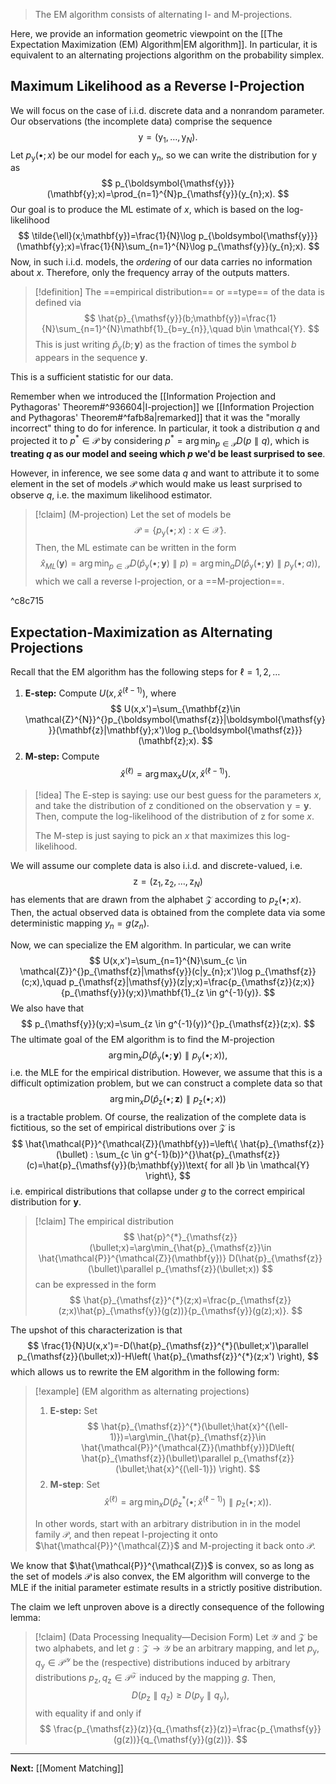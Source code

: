> The EM algorithm consists of alternating I- and M-projections.

Here, we provide an information geometric viewpoint on the [[The Expectation Maximization (EM) Algorithm|EM algorithm]]. In particular, it is equivalent to an alternating projections algorithm on the probability simplex.

## Maximum Likelihood as a Reverse I-Projection

We will focus on the case of i.i.d. discrete data and a nonrandom parameter. Our observations (the incomplete data) comprise the sequence
$$
\boldsymbol{\mathsf{y}}=(\mathsf{y}_{1},\dots,\mathsf{y}_{N}).
$$
Let $p_{\mathsf{y}}(\bullet;x)$ be our model for each $\mathsf{y}_{n}$, so we can write the distribution for $\boldsymbol{\mathsf{y}}$ as
$$
p_{\boldsymbol{\mathsf{y}}}(\mathbf{y};x)=\prod_{n=1}^{N}p_{\mathsf{y}}(y_{n};x).
$$
Our goal is to produce the ML estimate of $x$, which is based on the log-likelihood
$$
\tilde{\ell}(x;\mathbf{y})=\frac{1}{N}\log p_{\boldsymbol{\mathsf{y}}}(\mathbf{y};x)=\frac{1}{N}\sum_{n=1}^{N}\log p_{\mathsf{y}}(y_{n};x).
$$
Now, in such i.i.d. models, the *ordering* of our data carries no information about $x$. Therefore, only the frequency array of the outputs matters.

> [!definition]
> The ==empirical distribution== or ==type== of the data is defined via
> $$
> \hat{p}_{\mathsf{y}}(b;\mathbf{y})=\frac{1}{N}\sum_{n=1}^{N}\mathbf{1}_{b=y_{n}},\quad b\in \mathcal{Y}.
> $$
> This is just writing $\hat{p}_{\boldsymbol{\mathsf{y}}}(b;\mathbf{y})$ as the fraction of times the symbol $b$ appears in the sequence $\mathbf{y}$.

This is a sufficient statistic for our data.

Remember when we introduced the [[Information Projection and Pythagoras' Theorem#^936604|I-projection]] we [[Information Projection and Pythagoras' Theorem#^fafb8a|remarked]] that it was the "morally incorrect" thing to do for inference. In particular, it took a distribution $q$ and projected it to $p^{*}\in \mathcal{P}$ by considering $p^{*}=\arg\min_{p \in \mathcal{P}}D(p\parallel q)$, which is **treating $q$ as our model and seeing which $p$ we'd be least surprised to see**.

However, in inference, we see some data $q$ and want to attribute it to some element in the set of models $\mathcal{P}$ which would make us least surprised to observe $q$, i.e. the maximum likelihood estimator.

> [!claim] (M-projection)
> Let the set of models be
> $$
> \mathcal{P}=\{ p_{\mathsf{y}}(\bullet;x) : x \in \mathcal{X} \}.
> $$
> Then, the ML estimate can be written in the form
> $$
> \hat{x}_{ML}(\mathbf{y})=\arg\min_{p \in \mathcal{P}}D(\hat{p}_{\mathsf{y}}(\bullet;\mathbf{y})\parallel p)=\arg\min_{a}D(\hat{p}_{\mathsf{y}}(\bullet;\mathbf{y})\parallel p_{\mathsf{y}}(\bullet;a)),
> $$
> which we call a reverse I-projection, or a ==M-projection==.

^c8c715

## Expectation-Maximization as Alternating Projections

Recall that the EM algorithm has the following steps for $\ell=1,2,\dots$

1. **E-step:** Compute $U(x,\hat{x}^{(\ell-1)})$, where
$$
U(x,x')=\sum_{\mathbf{z}\in \mathcal{Z}^{N}}^{}p_{\boldsymbol{\mathsf{z}}|\boldsymbol{\mathsf{y}}}(\mathbf{z}|\mathbf{y};x')\log p_{\boldsymbol{\mathsf{z}}}(\mathbf{z};x).
$$
2. **M-step:** Compute
$$
\hat{x}^{(\ell)}=\arg\max_{x}U(x,\hat{x}^{(\ell-1)}).
$$
> [!idea]
> The E-step is saying: use our best guess for the parameters $x$, and take the distribution of $\boldsymbol{\mathsf{z}}$ conditioned on the observation $\boldsymbol{\mathsf{y}}=\mathbf{y}$. Then, compute the log-likelihood of the distribution of $\boldsymbol{\mathsf{z}}$ for some $x$.
> 
> The M-step is just saying to pick an $x$ that maximizes this log-likelihood. 

We will assume our complete data is also i.i.d. and discrete-valued, i.e.
$$
\boldsymbol{\mathsf{z}}=(\mathsf{z}_{1},\mathsf{z}_{2},\dots,\mathsf{z}_{N})
$$
has elements that are drawn from the alphabet $\mathcal{Z}$ according to $p_{\mathsf{z}}(\bullet;x)$. Then, the actual observed data is obtained from the complete data via some deterministic mapping $y_{n}=g(z_{n})$.

Now, we can specialize the EM algorithm. In particular, we can write
$$
U(x,x')=\sum_{n=1}^{N}\sum_{c \in \mathcal{Z}}^{}p_{\mathsf{z}|\mathsf{y}}(c|y_{n};x')\log p_{\mathsf{z}}(c;x),\quad p_{\mathsf{z}|\mathsf{y}}(z|y;x)=\frac{p_{\mathsf{z}}(z;x)}{p_{\mathsf{y}}(y;x)}\mathbf{1}_{z \in g^{-1}(y)}.
$$
We also have that
$$
p_{\mathsf{y}}(y;x)=\sum_{z \in g^{-1}(y)}^{}p_{\mathsf{z}}(z;x).
$$
The ultimate goal of the EM algorithm is to find the M-projection
$$
\arg\min_{x}D(\hat{p}_{\mathsf{y}}(\bullet;\mathbf{y})\parallel p_{\mathsf{y}}(\bullet;x)),
$$
i.e. the MLE for the empirical distribution. However, we assume that this is a difficult optimization problem, but we can construct a complete data so that
$$
\arg\min_{x}D(\hat{p}_{\mathsf{z}}(\bullet;\mathbf{z})\parallel p_{\mathsf{z}}(\bullet;x))
$$
is a tractable problem. Of course, the realization of the complete data is fictitious, so the set of empirical distributions over $\mathcal{Z}$ is
$$
\hat{\mathcal{P}}^{\mathcal{Z}}(\mathbf{y})=\left\{ \hat{p}_{\mathsf{z}}(\bullet) : \sum_{c \in g^{-1}(b)}^{}\hat{p}_{\mathsf{z}}(c)=\hat{p}_{\mathsf{y}}(b;\mathbf{y})\text{ for all }b \in \mathcal{Y} \right\}, 
$$
i.e. empirical distributions that collapse under $g$ to the correct empirical distribution for $\mathbf{y}$.

> [!claim]
> The empirical distribution
> $$
> \hat{p}^{*}_{\mathsf{z}}(\bullet;x)=\arg\min_{\hat{p}_{\mathsf{z}}\in \hat{\mathcal{P}}^{\mathcal{Z}}(\mathbf{y})} D(\hat{p}_{\mathsf{z}}(\bullet)\parallel p_{\mathsf{z}}(\bullet;x))
> $$
> can be expressed in the form
> $$
> \hat{p}_{\mathsf{z}}^{*}(z;x)=\frac{p_{\mathsf{z}}(z;x)\hat{p}_{\mathsf{y}}(g(z))}{p_{\mathsf{y}}(g(z);x)}.
> $$

The upshot of this characterization is that
$$
\frac{1}{N}U(x,x')=-D(\hat{p}_{\mathsf{z}}^{*}(\bullet;x')\parallel p_{\mathsf{z}}(\bullet;x))-H\left( \hat{p}_{\mathsf{z}}^{*}(z;x') \right), 
$$
which allows us to rewrite the EM algorithm in the following form:

> [!example] (EM algorithm as alternating projections)
> 1. **E-step:** Set
> $$
> \hat{p}_{\mathsf{z}}^{*}(\bullet;\hat{x}^{(\ell-1)})=\arg\min_{\hat{p}_{\mathsf{z}}\in \hat{\mathcal{P}}^{\mathcal{Z}}(\mathbf{y})}D\left( \hat{p}_{\mathsf{z}}(\bullet)\parallel p_{\mathsf{z}}(\bullet;\hat{x}^{(\ell-1)}) \right).
> $$
> 2. **M-step**: Set
> $$
> \hat{x}^{(\ell)}=\arg\min_{x}D\left( \hat{p}_{\mathsf{z}}^{*}(\bullet;\hat{x}^{(\ell-1)})\parallel p_{\mathsf{z}}(\bullet;x) \right).
> $$
> 
> In other words, start with an arbitrary distribution in in the model family $\mathcal{P}$, and then repeat I-projecting it onto $\hat{\mathcal{P}}^{\mathcal{Z}}$ and M-projecting it back onto $\mathcal{P}$.

We know that $\hat{\mathcal{P}}^{\mathcal{Z}}$ is convex, so as long as the set of models $\mathcal{P}$ is also convex, the EM algorithm will converge to the MLE if the initial parameter estimate results in a strictly positive distribution.

The claim we left unproven above is a directly consequence of the following lemma:

> [!claim] (Data Processing Inequality—Decision Form)
> Let $\mathcal{Y}$ and $\mathcal{Z}$ be two alphabets, and let $g:\mathcal{Z}\to \mathcal{Y}$ be an arbitrary mapping, and let $p_{\mathsf{y}},q_{\mathsf{y}}\in \mathcal{P}^{\mathcal{Y}}$ be the (respective) distributions induced by arbitrary distributions $p_{\mathsf{z}},q_{\mathsf{z}}\in \mathcal{P}^{\mathcal{Z}}$ induced by the mapping $g$. Then,
> $$
> D(p_{\mathsf{z}}\parallel q_{\mathsf{z}})\geq D(p_{\mathsf{y}}\parallel q_{\mathsf{y}}),
> $$
> with equality if and only if
> $$
> \frac{p_{\mathsf{z}}(z)}{q_{\mathsf{z}}(z)}=\frac{p_{\mathsf{y}}(g(z))}{q_{\mathsf{y}}(g(z))}.
> $$

---

**Next:** [[Moment Matching]]
